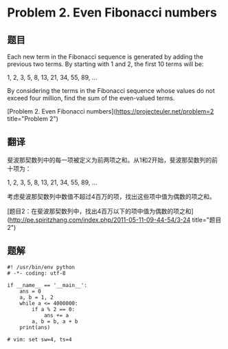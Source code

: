 Problem 2. Even Fibonacci numbers
========================================

## 题目
Each new term in the Fibonacci sequence is generated by adding the previous two terms. By starting with 1 and 2, the first 10 terms will be:

1, 2, 3, 5, 8, 13, 21, 34, 55, 89, ...

By considering the terms in the Fibonacci sequence whose values do not exceed four million, find the sum of the even-valued terms.

[Problem 2. Even Fibonacci numbers](https://projecteuler.net/problem=2 title="Problem 2")

## 翻译
斐波那契数列中的每一项被定义为前两项之和。从1和2开始，斐波那契数列的前十项为：

1, 2, 3, 5, 8, 13, 21, 34, 55, 89, ...

考虑斐波那契数列中数值不超过4百万的项，找出这些项中值为偶数的项之和。

[题目2：在斐波那契数列中，找出4百万以下的项中值为偶数的项之和](http://pe.spiritzhang.com/index.php/2011-05-11-09-44-54/3-24 title="题目2")

## 题解
<!-- lang: python -->

    #! /usr/bin/env python
    # -*- coding: utf-8

    if __name__ == '__main__':
        ans = 0
        a, b = 1, 2
        while a <= 4000000:
            if a % 2 == 0:
                ans += a
            a, b = b, a + b
        print(ans)

    # vim: set sw=4, ts=4

